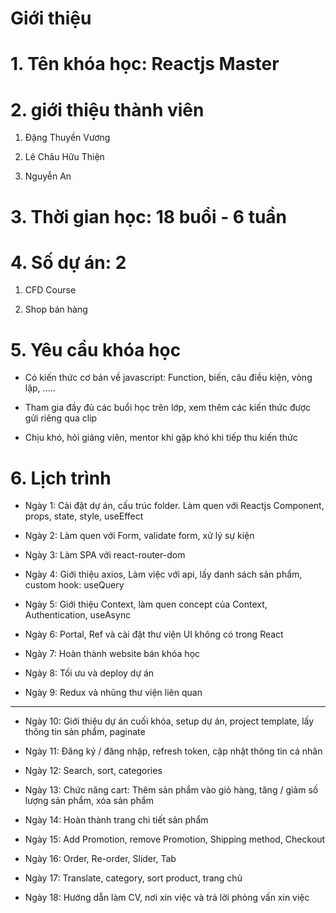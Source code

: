 # Giới thiệu

# 1. Tên khóa học: Reactjs Master

# 2. giới thiệu thành viên

1. Đặng Thuyền Vương

2. Lê Châu Hữu Thiện

3. Nguyễn An

# 3. Thời gian học: 18 buổi - 6 tuần

# 4. Số dự án: 2

1. CFD Course

2. Shop bán hàng

# 5. Yêu cầu khóa học

- Có kiến thức cơ bản về javascript: Function, biến, câu điều kiện, vòng lặp, .....

- Tham gia đầy đủ các buổi học trên lớp, xem thêm các kiến thức được gửi riêng qua clip

- Chịu khó, hỏi giảng viên, mentor khi gặp khó khi tiếp thu kiến thức

# 6. Lịch trình

- Ngày 1: Cài đặt dự án, cấu trúc folder. Làm quen với Reactjs Component, props, state, style, useEffect

- Ngày 2: Làm quen với Form, validate form, xử lý sự kiện

- Ngày 3: Làm SPA với react-router-dom

- Ngày 4: Giới thiệu axios, Làm việc với api, lấy danh sách sản phẩm, custom hook: useQuery

- Ngày 5: Giới thiệu Context, làm quen concept của Context, Authentication, useAsync

- Ngày 6: Portal, Ref và cài đặt thư viện UI không có trong React

- Ngày 7: Hoàn thành website bán khóa học

- Ngày 8: Tối ưu và deploy dự án

- Ngày 9: Redux và nhũng thư viện liên quan

----------------------------

- Ngày 10: Giới thiệu dự án cuối khóa, setup dự án, project template, lấy thông tin sản phẩm, paginate

- Ngày 11: Đăng ký / đăng nhập, refresh token, cập nhật thông tin cá nhân

- Ngày 12: Search, sort, categories

- Ngày 13: Chức năng cart: Thêm sản phẩm vào giỏ hàng, tăng / giảm số lượng sản phẩm, xóa sản phẩm

- Ngày 14: Hoàn thành trang chi tiết sản phẩm

- Ngày 15: Add Promotion, remove Promotion, Shipping method, Checkout

- Ngày 16: Order, Re-order, Slider, Tab

- Ngày 17: Translate, category, sort product, trang chủ 

- Ngày 18: Hướng dẫn làm CV, nơi xin việc và trả lời phỏng vấn xin việc
